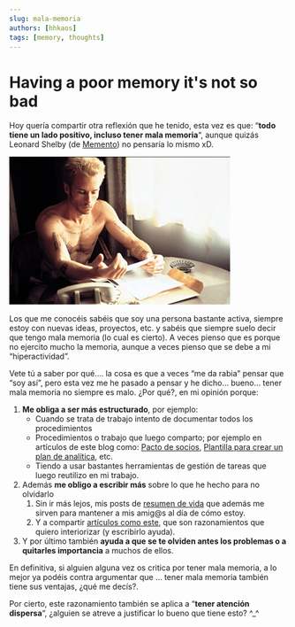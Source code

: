 ```yaml
---
slug: mala-memoria
authors: [hhkaos]
tags: [memory, thoughts]
---
```


# Having a poor memory it's not so bad

Hoy quería compartir otra reflexión que he tenido, esta vez es que: “**todo tiene un lado positivo, incluso tener mala memoria**“, aunque quizás Leonard Shelby (de [Memento](https://web.archive.org/web/20150419185718/http://en.wikipedia.org/wiki/Memento_(film))) no pensaría lo mismo xD.

![](./memento.png)

Los que me conocéis sabéis que soy una persona bastante activa, siempre estoy con nuevas ideas, proyectos, etc. y sabéis que siempre suelo decir que tengo mala memoria (lo cual es cierto). A veces pienso que es porque no ejercito mucho la memoria, aunque a veces pienso que se debe a mi “hiperactividad”.

Vete tú a saber por qué…. la cosa es que a veces “me da rabia” pensar que “soy así”, pero esta vez me he pasado a pensar y he dicho… bueno… tener mala memoria no siempre es malo. ¿Por qué?, en mi opinión porque:

1.  **Me obliga a ser más estructurado**, por ejemplo:
    -   Cuando se trata de trabajo intento de documentar todos los procedimientos
    -   Procedimientos o trabajo que luego comparto; por ejemplo en artículos de este blog como: [Pacto de socios](https://web.archive.org/web/20150419185718/http://www.rauljimenez.info/blog/2014/04/06/pacto-de-socios/), [Plantilla para crear un plan de analítica](https://web.archive.org/web/20150419185718/http://www.rauljimenez.info/blog/2014/01/06/plantilla-para-crear-un-plan-de-analitica/), etc.
    -   Tiendo a usar bastantes herramientas de gestión de tareas que luego reutilizo en mi trabajo.
2.  Además **me obligo a escribir más** sobre lo que he hecho para no olvidarlo
    1.  Sin ir más lejos, mis posts de [resumen de vida](https://web.archive.org/web/20150419185718/http://www.rauljimenez.info/blog/category/sobre-mi/) que además me sirven para mantener a mis amig@s al día de cómo estoy.
    2.  Y a compartir [artículos como este](https://web.archive.org/web/20150419185718/http://www.rauljimenez.info/blog/2013/12/08/el-trabajo-perfecto/), que son razonamientos que quiero interiorizar (y escribirlo ayuda).
3.  Y por último también **ayuda a que se te olviden antes los problemas o a quitarles importancia** a muchos de ellos.

En definitiva, si alguien alguna vez os critica por tener mala memoria, a lo mejor ya podéis contra argumentar que … tener mala memoria también tiene sus ventajas, ¿qué me decís?.

Por cierto, este razonamiento también se aplica a “**tener atención dispersa**“, ¿alguien se atreve a justificar lo bueno que tiene esto? ^_^